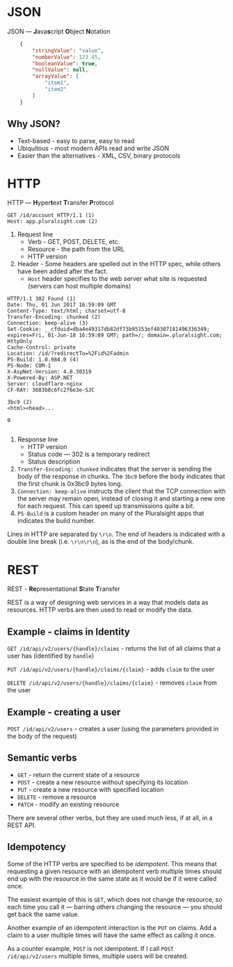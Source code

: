 # JSON

JSON &mdash; **J**ava**s**cript **O**bject **N**otation

```json
    { 
        "stringValue": "value",
        "numberValue": 123.45,
        "booleanValue": true,
        "nullValue": null,
        "arrayValue": [
            "item1",
            "item2"
        ]
    }
```

## Why JSON?

* Text-based - easy to parse, easy to read
* Ubiquitous - most modern APIs read and write JSON
* Easier than the alternatives - XML, CSV, binary protocols

# HTTP

HTTP &mdash; **H**yper**t**ext **T**ransfer **P**rotocol

```http
GET /id/account HTTP/1.1 (1)
Host: app.pluralsight.com (2)
```

1. Request line
    * Verb - GET, POST, DELETE, etc.
    * Resource - the path from the URL
    * HTTP version
2. Header - Some headers are spelled out in the HTTP spec, while others have been added after the fact.
    * `Host` header specifies to the web server what site is requested (servers can host multiple domains)

```http
HTTP/1.1 302 Found (1)
Date: Thu, 01 Jun 2017 16:59:09 GMT
Content-Type: text/html; charset=utf-8
Transfer-Encoding: chunked (2)
Connection: keep-alive (3)
Set-Cookie: __cfduid=dba4e49317db82df73b95153ef40307181496336349; expires=Fri, 01-Jun-18 16:59:09 GMT; path=/; domain=.pluralsight.com; HttpOnly
Cache-Control: private
Location: /id/?redirectTo=%2Fid%2Fadmin
PS-Build: 1.0.984.0 (4)
PS-Node: COM-1
X-AspNet-Version: 4.0.30319
X-Powered-By: ASP.NET
Server: cloudflare-nginx
CF-RAY: 3683b8c6fc2f6e3e-SJC

3bc9 (2)
<html><head>...

0


```

1. Response line
    * HTTP version
    * Status code &mdash; 302 is a temporary redirect
    * Status description
2. `Transfer-Encoding: chunked` indicates that the server is sending the body of the response in chunks. The `3bc9` before the body indicates that the first chunk is 0x3bc9 bytes long.
3. `Connection: keep-alive` instructs the client that the TCP connection with the server may remain open, instead of closing it and starting a new one for each request. This can speed up transmissions quite a bit.
4. `PS-Build` is a custom header on many of the Pluralsight apps that indicates the build number.

Lines in HTTP are separated by `\r\n`. The end of headers is indicated with a double line break (i.e. `\r\n\r\n`), as is the end of the body/chunk.

# REST 

REST - **Re**presentational **S**tate **T**ransfer

REST is a way of designing web services in a way that models data as resources. 
HTTP verbs are then used to read or modify the data.

## Example - claims in Identity

`GET /id/api/v2/users/{handle}/claims` - returns the list of all claims that a user has (identified by `handle`)

`PUT /id/api/v2/users/{handle}/claims/{claim}` - adds `claim` to the user

`DELETE /id/api/v2/users/{handle}/claims/{claim}` - removes `claim` from the user

## Example - creating a user

`POST /id/api/v2/users` - creates a user (using the parameters provided in the body of the request)

## Semantic verbs

* `GET` - return the current state of a resource
* `POST` - create a new resource without specifying its location
* `PUT` - create a new resource with specified location
* `DELETE` - remove a resource
* `PATCH` - modify an existing resource

There are several other verbs, but they are used much less, if at all, in a REST API.

## Idempotency

Some of the HTTP verbs are specified to be *idempotent*. This means that requesting a given resource with an idempotent verb multiple times should end up with the resource in the same state as it would be if it were called once.

The easiest example of this is `GET`, which does not change the resource, so each time you call it &mdash; barring others changing the resource &mdash; you should get back the same value.

Another example of an idempotent interaction is the `PUT` on claims. Add a claim to a user multiple times will have the same effect as calling it once.

As a counter example, `POST` is not idempotent. If I call `POST /id/api/v2/users` multiple times, multiple users will be created.